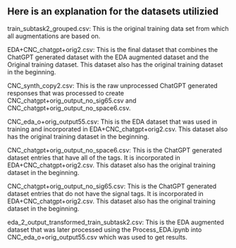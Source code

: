 ## Here is an explanation for the datasets utilizied

train_subtask2_grouped.csv: This is the original training data set from which all augmentations are based on.


EDA+CNC_chatgpt+orig2.csv: This is the final dataset that combines the ChatGPT generated dataset with the EDA augmented dataset and the Original training dataset. This dataset also has the original training dataset in the beginning.


CNC_synth_copy2.csv: This is the raw unprocessed ChatGPT generated responses that was processed to create CNC_chatgpt+orig_output_no_sig65.csv and CNC_chatgpt+orig_output_no_space6.csv. 


CNC_eda_o+orig_output55.csv: This is the EDA dataset that was used in training and incorporated in EDA+CNC_chatgpt+orig2.csv. This dataset also has the original training dataset in the beginning.


CNC_chatgpt+orig_output_no_space6.csv: This is the ChatGPT generated dataset entries that have all of the tags. It is incorporated in EDA+CNC_chatgpt+orig2.csv. This dataset also has the original training dataset in the beginning.


CNC_chatgpt+orig_output_no_sig65.csv: This is the ChatGPT generated dataset entries that do not have the signal tags. It is incorporated in EDA+CNC_chatgpt+orig2.csv. This dataset also has the original training dataset in the beginning.


eda_2_output_transformed_train_subtask2.csv: This is the EDA augmented dataset that was later processed using the Process_EDA.ipynb into CNC_eda_o+orig_output55.csv which was used to get results. 
